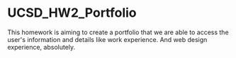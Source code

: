# UCSD_HW2_Portfolio
This homework is aiming to create a portfolio that we are able to access the user's information and details like work experience. And web design experience, absolutely.
